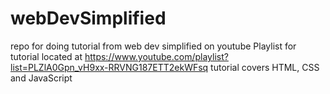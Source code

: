 # webDevSimplified

repo for doing tutorial from web dev simplified on youtube
Playlist for tutorial located at https://www.youtube.com/playlist?list=PLZlA0Gpn_vH9xx-RRVNG187ETT2ekWFsq
tutorial covers HTML, CSS and JavaScript
